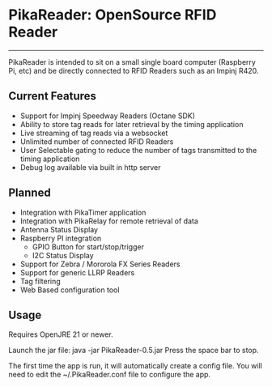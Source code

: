# PikaReader: OpenSource RFID Reader

***

PikaReader is intended to sit on a small single board computer (Raspberry Pi, etc) and be directly connected to RFID Readers such as an Impinj R420. 

## Current Features
* Support for Impinj Speedway Readers (Octane SDK)
* Ability to store tag reads for later retrieval by the timing application
* Live streaming of tag reads via a websocket
* Unlimited number of connected RFID Readers
* User Selectable gating to reduce the number of tags transmitted to the timing application
* Debug log available via built in http server

## Planned 
* Integration with PikaTimer application 
* Integration with PikaRelay for remote retrieval of data
* Antenna Status Display
* Raspberry PI integration 
    * GPIO Button for start/stop/trigger
    * I2C Status Display
* Support for Zebra / Mororola FX Series Readers
* Support for generic LLRP Readers
* Tag filtering
* Web Based configuration tool


## Usage
Requires OpenJRE 21 or newer. 

Launch the jar file: java -jar PikaReader-0.5.jar 
Press the space bar to stop. 

The first time the app is run, it will automatically create a config file. You will need to edit the ~/.PikaReader.conf file to configure the app. 



